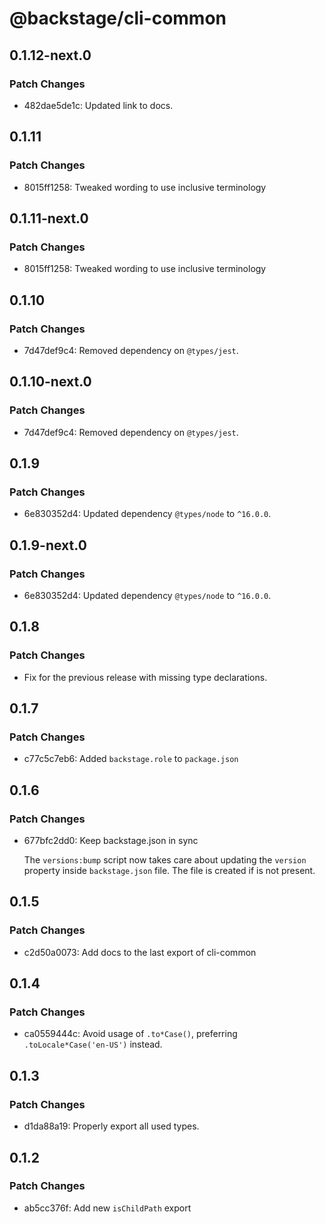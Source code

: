 # @backstage/cli-common

## 0.1.12-next.0

### Patch Changes

- 482dae5de1c: Updated link to docs.

## 0.1.11

### Patch Changes

- 8015ff1258: Tweaked wording to use inclusive terminology

## 0.1.11-next.0

### Patch Changes

- 8015ff1258: Tweaked wording to use inclusive terminology

## 0.1.10

### Patch Changes

- 7d47def9c4: Removed dependency on `@types/jest`.

## 0.1.10-next.0

### Patch Changes

- 7d47def9c4: Removed dependency on `@types/jest`.

## 0.1.9

### Patch Changes

- 6e830352d4: Updated dependency `@types/node` to `^16.0.0`.

## 0.1.9-next.0

### Patch Changes

- 6e830352d4: Updated dependency `@types/node` to `^16.0.0`.

## 0.1.8

### Patch Changes

- Fix for the previous release with missing type declarations.

## 0.1.7

### Patch Changes

- c77c5c7eb6: Added `backstage.role` to `package.json`

## 0.1.6

### Patch Changes

- 677bfc2dd0: Keep backstage.json in sync

  The `versions:bump` script now takes care about updating the `version` property inside `backstage.json` file. The file is created if is not present.

## 0.1.5

### Patch Changes

- c2d50a0073: Add docs to the last export of cli-common

## 0.1.4

### Patch Changes

- ca0559444c: Avoid usage of `.to*Case()`, preferring `.toLocale*Case('en-US')` instead.

## 0.1.3

### Patch Changes

- d1da88a19: Properly export all used types.

## 0.1.2

### Patch Changes

- ab5cc376f: Add new `isChildPath` export
